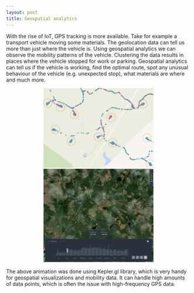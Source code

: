 ```yaml
---
layout: post
title: Geospatial analytics
---
```


With the rise of IoT, GPS tracking is more available. Take for example a transport vehicle moving some materials. The geolocation data can tell us more than just where the vehicle is. Using geospatial analytics we can observe the mobility patterns of the vehicle. Clustering the data results in places where the vehicle stopped for work or parking. Geospatial analytics can tell us if the vehicle is working, find the optimal route, spot any unusual behaviour of the vehicle (e.g. unexpected stop), what materials are where and much more. 
<div align="center">
    <div float="left" align="center">
        <img src="/images/sites_orig.png" width="300"/>
    </div>
    <div align="center">
        <img src="/images/traj.gif" width="300"/>
    </div>
</div>

The above animation was done using Kepler.gl library, which is very handy for geospatial visualizations and mobility data. It can handle high amounts of data points, which is often the issue with high-frequency GPS data.